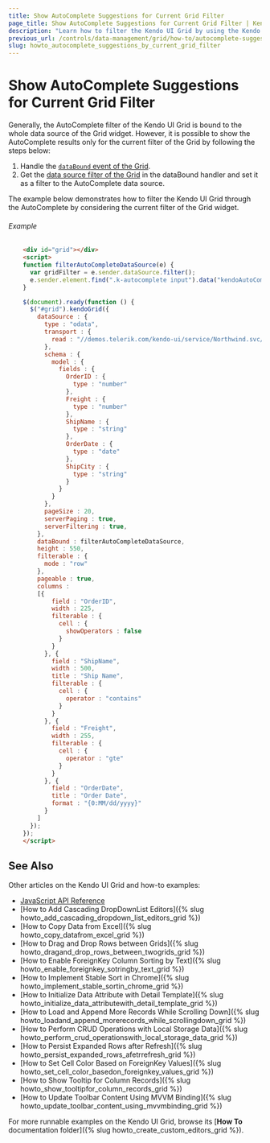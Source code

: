 ```yaml
---
title: Show AutoComplete Suggestions for Current Grid Filter
page_title: Show AutoComplete Suggestions for Current Grid Filter | Kendo UI Grid
description: "Learn how to filter the Kendo UI Grid by using the Kendo UI AutoComplete and by showing results from the current Grid filter."
previous_url: /controls/data-management/grid/how-to/autocomplete-suggestions-by-current-grid-filter.html
slug: howto_autocomplete_suggestions_by_current_grid_filter
---
```


# Show AutoComplete Suggestions for Current Grid Filter

Generally, the AutoComplete filter of the Kendo UI Grid is bound to the whole data source of the Grid widget. However, it is possible to show the AutoComplete results only for the current filter of the Grid by following the steps below:

1. Handle the [`dataBound` event of the Grid](/api/javascript/ui/grid#events-dataBound).
2. Get the [data source filter of the Grid](/api/javascript/data/datasource.html#methods-filter) in the dataBound handler and set it as a filter to the AutoComplete data source.

The example below demonstrates how to filter the Kendo UI Grid through the AutoComplete by considering the current filter of the Grid widget.

###### Example

```html
    <div id="grid"></div>
    <script>
    function filterAutoCompleteDataSource(e) {
      var gridFilter = e.sender.dataSource.filter();
      e.sender.element.find(".k-autocomplete input").data("kendoAutoComplete").dataSource.filter(gridFilter);
    }

    $(document).ready(function () {
      $("#grid").kendoGrid({
        dataSource : {
          type : "odata",
          transport : {
            read : "//demos.telerik.com/kendo-ui/service/Northwind.svc/Orders"
          },
          schema : {
            model : {
              fields : {
                OrderID : {
                  type : "number"
                },
                Freight : {
                  type : "number"
                },
                ShipName : {
                  type : "string"
                },
                OrderDate : {
                  type : "date"
                },
                ShipCity : {
                  type : "string"
                }
              }
            }
          },
          pageSize : 20,
          serverPaging : true,
          serverFiltering : true,
        },
        dataBound : filterAutoCompleteDataSource,
        height : 550,
        filterable : {
          mode : "row"
        },
        pageable : true,
        columns :
        [{
            field : "OrderID",
            width : 225,
            filterable : {
              cell : {
                showOperators : false
              }
            }
          }, {
            field : "ShipName",
            width : 500,
            title : "Ship Name",
            filterable : {
              cell : {
                operator : "contains"
              }
            }
          }, {
            field : "Freight",
            width : 255,
            filterable : {
              cell : {
                operator : "gte"
              }
            }
          }, {
            field : "OrderDate",
            title : "Order Date",
            format : "{0:MM/dd/yyyy}"
          }
        ]
      });
    });
    </script>
```

## See Also

Other articles on the Kendo UI Grid and how-to examples:

* [JavaScript API Reference](/api/javascript/ui/grid)
* [How to Add Cascading DropDownList Editors]({% slug howto_add_cascading_dropdown_list_editors_grid %})
* [How to Copy Data from Excel]({% slug howto_copy_datafrom_excel_grid %})
* [How to Drag and Drop Rows between Grids]({% slug howto_dragand_drop_rows_between_twogrids_grid %})
* [How to Enable ForeignKey Column Sorting by Text]({% slug howto_enable_foreignkey_sotringby_text_grid %})
* [How to Implement Stable Sort in Chrome]({% slug howto_implement_stable_sortin_chrome_grid %})
* [How to Initialize Data Attribute with Detail Template]({% slug howto_initialize_data_attributewith_detail_template_grid %})
* [How to Load and Append More Records While Scrolling Down]({% slug howto_loadand_append_morerecords_while_scrollingdown_grid %})
* [How to Perform CRUD Operations with Local Storage Data]({% slug howto_perform_crud_operationswith_local_storage_data_grid %})
* [How to Persist Expanded Rows after Refresh]({% slug howto_persist_expanded_rows_afetrrefresh_grid %})
* [How to Set Cell Color Based on ForeignKey Values]({% slug howto_set_cell_color_basedon_foreignkey_values_grid %})
* [How to Show Tooltip for Column Records]({% slug howto_show_tooltipfor_column_records_grid %})
* [How to Update Toolbar Content Using MVVM Binding]({% slug howto_update_toolbar_content_using_mvvmbinding_grid %})

For more runnable examples on the Kendo UI Grid, browse its [**How To** documentation folder]({% slug howto_create_custom_editors_grid %}).
